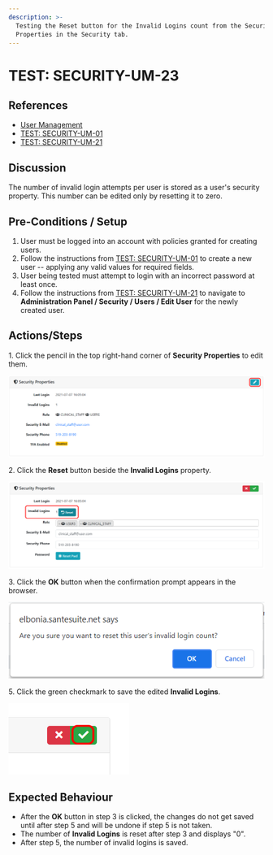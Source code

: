 ```yaml
---
description: >-
  Testing the Reset button for the Invalid Logins count from the Security
  Properties in the Security tab.
---
```


# TEST: SECURITY-UM-23

## References

* [User Management](broken-reference)
* [TEST: SECURITY-UM-01](test-security-um-01.md)
* [TEST: SECURITY-UM-21](test-security-um-21.md)

## Discussion

The number of invalid login attempts per user is stored as a user's security property. This number can be edited only by resetting it to zero.

## Pre-Conditions / Setup

1. User must be logged into an account with policies granted for creating users.
2. Follow the instructions from [TEST: SECURITY-UM-01](test-security-um-01.md) to create a new user -- applying any valid values for required fields.
3. User being tested must attempt to login with an incorrect password at least once.
4. Follow the instructions from [TEST: SECURITY-UM-21](test-security-um-21.md) to navigate to **Administration Panel / Security / Users / Edit User** for the newly created user.

## Actions/Steps

1\. Click the pencil in the top right-hand corner of **Security Properties** to edit them.

![](<../../../../../../../../.gitbook/assets/image (242).png>)

2\. Click the **Reset** button beside the **Invalid Logins** property.

![](<../../../../../../../../.gitbook/assets/image (266).png>)

3\. Click the **OK** button when the confirmation prompt appears in the browser.

![](<../../../../../../../../.gitbook/assets/image (282).png>)

5\. Click the green checkmark to save the edited **Invalid Logins**.

![](<../../../../../../../../.gitbook/assets/image (264).png>)

## Expected Behaviour

* After the **OK** button in step 3 is clicked, the changes do not get saved until after step 5 and will be undone if step 5 is not taken.
* The number of **Invalid Logins** is reset after step 3 and displays "0".
* After step 5, the number of invalid logins is saved.
